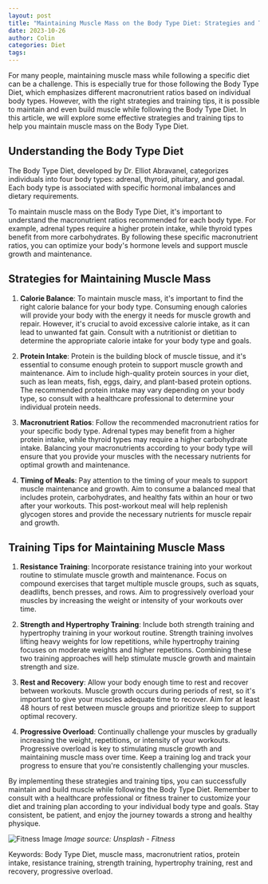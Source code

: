 ```yaml
---
layout: post
title: "Maintaining Muscle Mass on the Body Type Diet: Strategies and Training Tips"
date: 2023-10-26
author: Colin
categories: Diet
tags: 
---
```


For many people, maintaining muscle mass while following a specific diet can be a challenge. This is especially true for those following the Body Type Diet, which emphasizes different macronutrient ratios based on individual body types. However, with the right strategies and training tips, it is possible to maintain and even build muscle while following the Body Type Diet. In this article, we will explore some effective strategies and training tips to help you maintain muscle mass on the Body Type Diet.

## Understanding the Body Type Diet

The Body Type Diet, developed by Dr. Elliot Abravanel, categorizes individuals into four body types: adrenal, thyroid, pituitary, and gonadal. Each body type is associated with specific hormonal imbalances and dietary requirements.

To maintain muscle mass on the Body Type Diet, it's important to understand the macronutrient ratios recommended for each body type. For example, adrenal types require a higher protein intake, while thyroid types benefit from more carbohydrates. By following these specific macronutrient ratios, you can optimize your body's hormone levels and support muscle growth and maintenance.

## Strategies for Maintaining Muscle Mass

1. **Calorie Balance**: To maintain muscle mass, it's important to find the right calorie balance for your body type. Consuming enough calories will provide your body with the energy it needs for muscle growth and repair. However, it's crucial to avoid excessive calorie intake, as it can lead to unwanted fat gain. Consult with a nutritionist or dietitian to determine the appropriate calorie intake for your body type and goals.

2. **Protein Intake**: Protein is the building block of muscle tissue, and it's essential to consume enough protein to support muscle growth and maintenance. Aim to include high-quality protein sources in your diet, such as lean meats, fish, eggs, dairy, and plant-based protein options. The recommended protein intake may vary depending on your body type, so consult with a healthcare professional to determine your individual protein needs.

3. **Macronutrient Ratios**: Follow the recommended macronutrient ratios for your specific body type. Adrenal types may benefit from a higher protein intake, while thyroid types may require a higher carbohydrate intake. Balancing your macronutrients according to your body type will ensure that you provide your muscles with the necessary nutrients for optimal growth and maintenance.

4. **Timing of Meals**: Pay attention to the timing of your meals to support muscle maintenance and growth. Aim to consume a balanced meal that includes protein, carbohydrates, and healthy fats within an hour or two after your workouts. This post-workout meal will help replenish glycogen stores and provide the necessary nutrients for muscle repair and growth.

## Training Tips for Maintaining Muscle Mass

1. **Resistance Training**: Incorporate resistance training into your workout routine to stimulate muscle growth and maintenance. Focus on compound exercises that target multiple muscle groups, such as squats, deadlifts, bench presses, and rows. Aim to progressively overload your muscles by increasing the weight or intensity of your workouts over time.

2. **Strength and Hypertrophy Training**: Include both strength training and hypertrophy training in your workout routine. Strength training involves lifting heavy weights for low repetitions, while hypertrophy training focuses on moderate weights and higher repetitions. Combining these two training approaches will help stimulate muscle growth and maintain strength and size.

3. **Rest and Recovery**: Allow your body enough time to rest and recover between workouts. Muscle growth occurs during periods of rest, so it's important to give your muscles adequate time to recover. Aim for at least 48 hours of rest between muscle groups and prioritize sleep to support optimal recovery.

4. **Progressive Overload**: Continually challenge your muscles by gradually increasing the weight, repetitions, or intensity of your workouts. Progressive overload is key to stimulating muscle growth and maintaining muscle mass over time. Keep a training log and track your progress to ensure that you're consistently challenging your muscles.

By implementing these strategies and training tips, you can successfully maintain and build muscle while following the Body Type Diet. Remember to consult with a healthcare professional or fitness trainer to customize your diet and training plan according to your individual body type and goals. Stay consistent, be patient, and enjoy the journey towards a strong and healthy physique.

![Fitness Image](https://source.unsplash.com/1600x900/?fitness) 
*Image source: Unsplash - Fitness* 

Keywords: Body Type Diet, muscle mass, macronutrient ratios, protein intake, resistance training, strength training, hypertrophy training, rest and recovery, progressive overload.